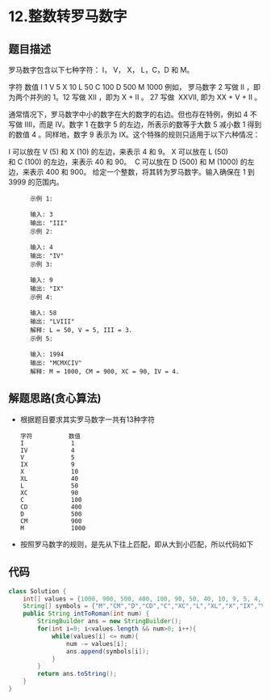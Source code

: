 # 12.整数转罗马数字

## 题目描述
罗马数字包含以下七种字符： I， V， X， L，C，D 和 M。

字符          数值
I             1
V             5
X             10
L             50
C             100
D             500
M             1000
例如， 罗马数字 2 写做 II ，即为两个并列的 1。12 写做 XII ，即为 X + II 。 27 写做  XXVII, 即为 XX + V + II 。

通常情况下，罗马数字中小的数字在大的数字的右边。但也存在特例，例如 4 不写做 IIII，而是 IV。数字 1 在数字 5 的左边，所表示的数等于大数 5 减小数 1 得到的数值 4 。同样地，数字 9 表示为 IX。这个特殊的规则只适用于以下六种情况：

I 可以放在 V (5) 和 X (10) 的左边，来表示 4 和 9。
X 可以放在 L (50) 和 C (100) 的左边，来表示 40 和 90。 
C 可以放在 D (500) 和 M (1000) 的左边，来表示 400 和 900。
给定一个整数，将其转为罗马数字。输入确保在 1 到 3999 的范围内。

          示例 1:

          输入: 3
          输出: "III"
          示例 2:

          输入: 4
          输出: "IV"
          示例 3:

          输入: 9
          输出: "IX"
          示例 4:

          输入: 58
          输出: "LVIII"
          解释: L = 50, V = 5, III = 3.
          示例 5:

          输入: 1994
          输出: "MCMXCIV"
          解释: M = 1000, CM = 900, XC = 90, IV = 4.


## 解题思路(贪心算法)
* 根据题目要求其实罗马数字一共有13种字符

      字符          数值
      I             1
      IV            4
      V             5
      IX            9
      X             10
      XL            40
      L             50
      XC            90
      C             100
      CD            400
      D             500
      CM            900
      M             1000
      
* 按照罗马数字的规则，是先从下往上匹配，即从大到小匹配，所以代码如下

## 代码
```java
class Solution {
    int[] values = {1000, 900, 500, 400, 100, 90, 50, 40, 10, 9, 5, 4, 1}; 
    String[] symbols = {"M","CM","D","CD","C","XC","L","XL","X","IX","V","IV","I"};  
    public String intToRoman(int num) {
        StringBuilder ans = new StringBuilder();
        for(int i=0; i<values.length && num>0; i++){
            while(values[i] <= num){
                num -= values[i];
                ans.append(symbols[i]);
            }
        }
        return ans.toString();
    }
}
```
